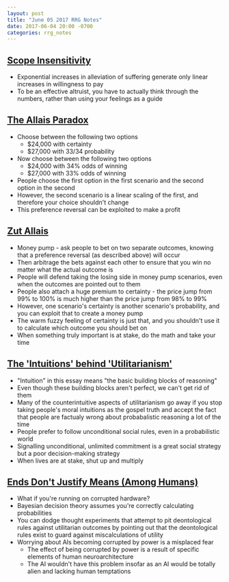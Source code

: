 ```yaml
---
layout: post
title: "June 05 2017 RRG Notes"
date: 2017-06-04 20:00 -0700
categories: rrg_notes
---
```


## [Scope Insensitivity](http://lesswrong.com/lw/hw/scope_insensitivity/)
* Exponential increases in alleviation of suffering generate only linear increases in willingness to pay
* To be an effective altruist, you have to actually think through the numbers, rather than using your feelings as a guide

## [The Allais Paradox](http://lesswrong.com/lw/my/the_allais_paradox/)
* Choose between the following two options
	* $24,000 with certainty
	* $27,000 with 33/34 probability
* Now choose between the following two options
	* $24,000 with 34% odds of winning
	* $27,000 with 33% odds of winning
* People choose the first option in the first scenario and the second option in the second
* However, the second scenario is a linear scaling of the first, and therefore your choice shouldn't change
* This preference reversal can be exploited to make a profit

## [Zut Allais](http://lesswrong.com/lw/mz/zut_allais/)
* Money pump - ask people to bet on two separate outcomes, knowing that a preference reversal (as described above) will occur
* Then arbitrage the bets against each other to ensure that you win no matter what the actual outcome is
* People will defend taking the losing side in money pump scenarios, even when the outcomes are pointed out to them
* People also attach a huge premium to certainty - the price jump from 99% to 100% is much higher than the price jump from 98% to 99%
* However, one scenario's certainty is another scenario's probability, and you can exploit that to create a money pump
* The warm fuzzy feeling of certainty is just that, and you shouldn't use it to calculate which outcome you should bet on
* When something truly important is at stake, do the math and take your time

## [The 'Intuitions' behind 'Utilitarianism'](http://lesswrong.com/lw/n9/the_intuitions_behind_utilitarianism/)
* "Intuition" in this essay means "the basic building blocks of reasoning"
* Even though these building blocks aren't perfect, we can't get rid of them
* Many of the counterintuitive aspects of utilitarianism go away if you stop taking people's moral intuitions as the gospel truth and accept the fact that people are factualy wrong about probabalistic reasoning a lot of the time
* People prefer to follow unconditional social rules, even in a probabilistic world
* Signalling unconditional, unlimited commitment is a great social strategy but a poor decision-making strategy
* When lives are at stake, shut up and multiply

## [Ends Don't Justify Means (Among Humans)](http://lesswrong.com/lw/uv/ends_dont_justify_means_among_humans/)
* What if you're running on corrupted hardware?
* Bayesian decision theory assumes you're correctly calculating probabilities
* You can dodge thought experiments that attempt to pit deontological rules against utilitarian outcomes by pointing out that the deontological rules exist to guard against miscalculations of utility
* Worrying about AIs becoming corrupted by power is a misplaced fear
	* The effect of being corrupted by power is a result of specific elements of human neuroarchitecture
	* The AI wouldn't have this problem insofar as an AI would be totally alien and lacking human temptations